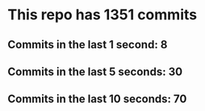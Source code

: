 # This repo has 1351 commits

## Commits in the last 1 second: 8
## Commits in the last 5 seconds: 30
## Commits in the last 10 seconds: 70
